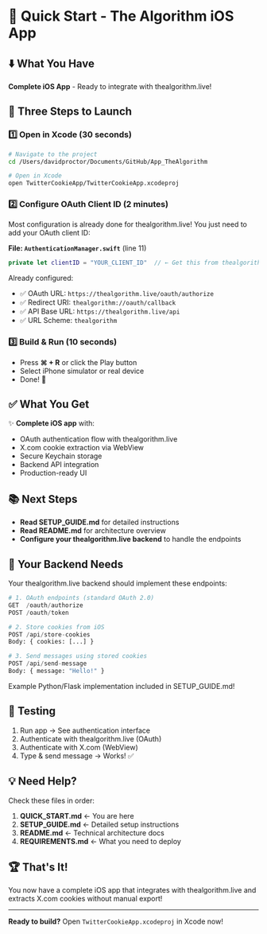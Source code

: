 # 🚀 Quick Start - The Algorithm iOS App

## ⬇️ What You Have

**Complete iOS App** - Ready to integrate with thealgorithm.live!

## 🎯 Three Steps to Launch

### 1️⃣ **Open in Xcode** (30 seconds)
```bash
# Navigate to the project
cd /Users/davidproctor/Documents/GitHub/App_TheAlgorithm

# Open in Xcode
open TwitterCookieApp/TwitterCookieApp.xcodeproj
```

### 2️⃣ **Configure OAuth Client ID** (2 minutes)

Most configuration is already done for thealgorithm.live! You just need to add your OAuth client ID:

**File: `AuthenticationManager.swift`** (line 11)
```swift
private let clientID = "YOUR_CLIENT_ID"  // ← Get this from thealgorithm.live
```

Already configured:
- ✅ OAuth URL: `https://thealgorithm.live/oauth/authorize`
- ✅ Redirect URI: `thealgorithm://oauth/callback`
- ✅ API Base URL: `https://thealgorithm.live/api`
- ✅ URL Scheme: `thealgorithm`

### 3️⃣ **Build & Run** (10 seconds)
- Press **⌘ + R** or click the Play button
- Select iPhone simulator or real device
- Done! 🎉

## ✅ What You Get

✨ **Complete iOS app** with:
- OAuth authentication flow with thealgorithm.live
- X.com cookie extraction via WebView
- Secure Keychain storage
- Backend API integration
- Production-ready UI

## 📚 Next Steps

- **Read SETUP_GUIDE.md** for detailed instructions
- **Read README.md** for architecture overview
- **Configure your thealgorithm.live backend** to handle the endpoints

## 🔧 Your Backend Needs

Your thealgorithm.live backend should implement these endpoints:

```python
# 1. OAuth endpoints (standard OAuth 2.0)
GET  /oauth/authorize
POST /oauth/token

# 2. Store cookies from iOS
POST /api/store-cookies
Body: { cookies: [...] }

# 3. Send messages using stored cookies
POST /api/send-message
Body: { message: "Hello!" }
```

Example Python/Flask implementation included in SETUP_GUIDE.md!

## 🎯 Testing

1. Run app → See authentication interface
2. Authenticate with thealgorithm.live (OAuth)
3. Authenticate with X.com (WebView)
4. Type & send message → Works! ✅

## 💡 Need Help?

Check these files in order:
1. **QUICK_START.md** ← You are here
2. **SETUP_GUIDE.md** ← Detailed setup instructions
3. **README.md** ← Technical architecture docs
4. **REQUIREMENTS.md** ← What you need to deploy

## 🏆 That's It!

You now have a complete iOS app that integrates with thealgorithm.live and extracts X.com cookies without manual export!

---

**Ready to build?** Open `TwitterCookieApp.xcodeproj` in Xcode now!
